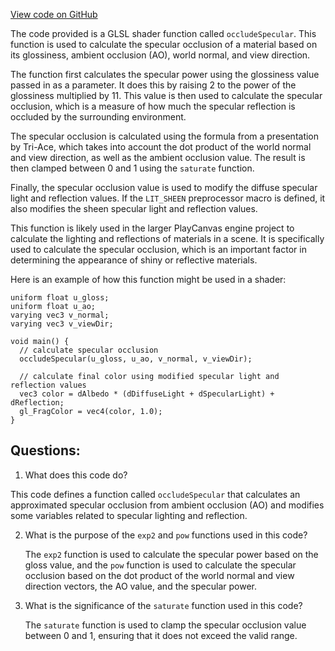 [View code on GitHub](https://github.com/playcanvas/engine/src/scene/shader-lib/chunks/lit/frag/aoSpecOccConst.js)

The code provided is a GLSL shader function called `occludeSpecular`. This function is used to calculate the specular occlusion of a material based on its glossiness, ambient occlusion (AO), world normal, and view direction. 

The function first calculates the specular power using the glossiness value passed in as a parameter. It does this by raising 2 to the power of the glossiness multiplied by 11. This value is then used to calculate the specular occlusion, which is a measure of how much the specular reflection is occluded by the surrounding environment. 

The specular occlusion is calculated using the formula from a presentation by Tri-Ace, which takes into account the dot product of the world normal and view direction, as well as the ambient occlusion value. The result is then clamped between 0 and 1 using the `saturate` function. 

Finally, the specular occlusion value is used to modify the diffuse specular light and reflection values. If the `LIT_SHEEN` preprocessor macro is defined, it also modifies the sheen specular light and reflection values. 

This function is likely used in the larger PlayCanvas engine project to calculate the lighting and reflections of materials in a scene. It is specifically used to calculate the specular occlusion, which is an important factor in determining the appearance of shiny or reflective materials. 

Here is an example of how this function might be used in a shader:

```
uniform float u_gloss;
uniform float u_ao;
varying vec3 v_normal;
varying vec3 v_viewDir;

void main() {
  // calculate specular occlusion
  occludeSpecular(u_gloss, u_ao, v_normal, v_viewDir);

  // calculate final color using modified specular light and reflection values
  vec3 color = dAlbedo * (dDiffuseLight + dSpecularLight) + dReflection;
  gl_FragColor = vec4(color, 1.0);
}
```
## Questions: 
 1. What does this code do?
   
   This code defines a function called `occludeSpecular` that calculates an approximated specular occlusion from ambient occlusion (AO) and modifies some variables related to specular lighting and reflection.

2. What is the purpose of the `exp2` and `pow` functions used in this code?
   
   The `exp2` function is used to calculate the specular power based on the gloss value, and the `pow` function is used to calculate the specular occlusion based on the dot product of the world normal and view direction vectors, the AO value, and the specular power.

3. What is the significance of the `saturate` function used in this code?
   
   The `saturate` function is used to clamp the specular occlusion value between 0 and 1, ensuring that it does not exceed the valid range.